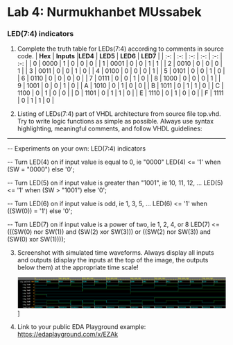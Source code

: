 # Lab 4: Nurmukhanbet MUssabek

### LED(7:4) indicators

1. Complete the truth table for LEDs(7:4) according to comments in source code.
| **Hex** | **Inputs** |**LED4** | **LED5** | **LED6** | **LED7** |
   | :-: | :-: | :-: | :-: | :-: | :-: |
   | 0 | 0000 | 1 | 0 | 0 | 0 |
   | 1 | 0001 | 0 | 0 | 1 | 1 |
   | 2 | 0010 | 0 | 0 | 0 | 1 |
   | 3 | 0011 | 0 | 0 | 1 | 0 |
   | 4 | 0100 | 0 | 0 | 0 | 1 |
   | 5 | 0101 | 0 | 0 | 1 | 0 |
   | 6 | 0110 | 0 | 0 | 0 | 0 |
   | 7 | 0111 | 0 | 0 | 1 | 0 |
   | 8 | 1000 | 0 | 0 | 0 | 1 |
   | 9 | 1001 | 0 | 0 | 1 | 0 |
   | A | 1010 | 0 | 1 | 0 | 0 |
   | B | 1011 | 0 | 1 | 1 | 0 |
   | C | 1100 | 0 | 1 | 0 | 0 |
   | D | 1101 | 0 | 1 | 1 | 0 |
   | E | 1110 | 0 | 1 | 0 | 0 |
   | F | 1111 | 0 | 1 | 1 | 0 |

2. Listing of LEDs(7:4) part of VHDL architecture from source file top.vhd. Try to write logic functions as simple as possible. Always use syntax highlighting, meaningful comments, and follow VHDL guidelines:
--------------------------------------------------------------------
-- Experiments on your own: LED(7:4) indicators

-- Turn LED(4) on if input value is equal to 0, ie "0000"
LED(4) <= '1' when (SW = "0000") else '0';

-- Turn LED(5) on if input value is greater than "1001", ie 10, 11, 12, ...
LED(5) <= '1' when (SW > "1001") else '0';

-- Turn LED(6) on if input value is odd, ie 1, 3, 5, ...
LED(6) <= '1' when ((SW(0)) = '1') else '0';

-- Turn LED(7) on if input value is a power of two, ie 1, 2, 4, or 8
LED(7) <= (((SW(0) nor SW(1)) and (SW(2) xor SW(3))) or ((SW(2) nor SW(3)) and (SW(0) xor SW(1))));

3. Screenshot with simulated time waveforms. Always display all inputs and outputs (display the inputs at the top of the image, the outputs below them) at the appropriate time scale!

   ![your figure](https://github.com/Kane203/digital-electronics-1/blob/main/04-segment/asads.png)]
   
4. Link to your public EDA Playground example:
https://edaplayground.com/x/EZAk
